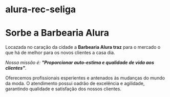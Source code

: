 # alura-rec-seliga
<!DOCTYPE html>

<h1>Sorbe a Barbearia Alura</h1>

<p>Locazada no caração da cidade a <strong>Barbearia Alura traz</strong> para o mercado o que há de melhor
para os novos clientes a casa dia.</p>

<p><em>Nossa missão é: <strong>"Proporcionar auto-estima e qualidade de vida aos clientes"</strong>.</em></p>

<p>Oferecemos profissionais esperientes e antenados às mudanças do mundo da moda. O
atendimento possui oadrão de excelência e agilidade, garantindo qualidade e satisfação dos
nossos clientes.</p>
